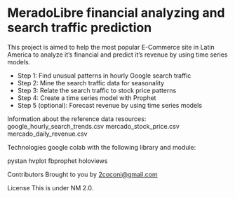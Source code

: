 # MeradoLibre financial analyzing and search traffic prediction

This project is aimed to help the most popular  E-Commerce site in Latin America  to analyze it’s financial and predict it’s revenue by using time series models.

* Step 1: Find unusual patterns in hourly Google search traffic
* Step 2: Mine the search traffic data for seasonality
* Step 3: Relate the search traffic to stock price patterns
* Step 4: Create a time series model with Prophet
* Step 5 (optional): Forecast revenue by using time series models

Information about the reference data resources:
google_hourly_search_trends.csv
mercado_stock_price.csv
mercado_daily_revenue.csv

Technologies
google colab with the following library and module:

pystan
hvplot
fbprophet
holoviews


Contributors
Brought to you by 2coconi@gmail.com

License
This is under NM 2.0.
